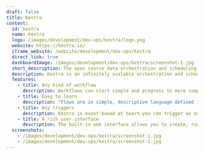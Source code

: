 ```yaml
---
draft: false
title: Kestra
content:
  id: kestra
  name: Kestra
  logo: /images/development/dev-ops/kestra/logo.png
  website: https://kestra.io/
  iframe_website: /website/development/dev-ops/kestra
  direct_link: true
  dashboardImage: /images/development/dev-ops/kestra/screenshot-1.jpg
  short_description: The open source data orchestration and scheduling platform.
  description: Kestra is an infinitely scalable orchestration and scheduling platform, creating, running, scheduling, and monitoring millions of complex pipelines. The open source data orchestration and scheduling platform.
  features:
    - title: Any kind of workflow
      description: Workflows can start simple and progress to more complex systems with branching, parallel, dynamic tasks, flow dependencies
    - title: Easy to learn
      description: "Flows are in simple, descriptive language defined in YAML;u don't need to be a developer to create a new flow."
    - title: Any triggers
      description: Kestra is event-based at heart—you can trigger an execution from API, schedule, detection, events
    - title: A rich user interface
      description: The built-in web interface allows you to create, run, and monitor all your flows—no need to deploy your flows, just edit them.
  screenshots:
    - /images/development/dev-ops/kestra/screenshot-1.jpg
    - /images/development/dev-ops/kestra/screenshot-2.jpg
---
```


